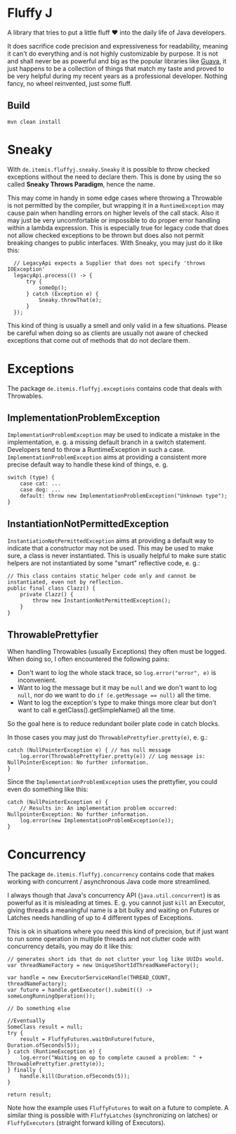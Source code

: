 # Fluffy J
A library that tries to put a little fluff ❤ into the daily life of Java developers.
  
It does sacrifice code precision and expressiveness for readability, meaning it can't do everything and is not highly customizable by purpose. It is not and shall never be as powerful and big as the popular libraries like [Guava](https://github.com/google/guava), it just happens to be a collection of things that match my taste and proved to be very helpful during my recent years as a professional developer. Nothing fancy, no wheel reinvented, just some fluff.  

## Build
`mvn clean install`

# Sneaky
With `de.itemis.fluffyj.sneaky.Sneaky` it is possible to throw checked exceptions without the need to declare them. This is done by using the so called **Sneaky Throws Paradigm**, hence the name.
  
This may come in handy in some edge cases where throwing a Throwable is not permitted by the compiler, but wrapping it in a `RuntimeException` may cause pain when handling errors on higher levels of the call stack. Also it may just be very uncomfortable or impossible to do proper error handling within a lambda expression. This is especially true for legacy code that does not allow checked exceptions to be thrown but does also not permit breaking changes to public interfaces. With Sneaky, you may just do it like this:
  
```
  // LegacyApi expects a Supplier that does not specify 'throws IOException'
  legacyApi.process(() -> {
      try {
          someOp();
      } catch (Exception e) {
          Sneaky.throwThat(e);
      }
  });
```
  
This kind of thing is usually a smell and only valid in a few situations. Please be careful when doing so as clients are usually not aware of checked exceptions that come out of methods that do not declare them.

# Exceptions
The package `de.itemis.fluffyj.exceptions` contains code that deals with Throwables.

## ImplementationProblemException
`ImplementationProblemException` may be used to indicate a mistake in the implementation, e. g. a missing default branch in a switch statement. Developers tend to throw a RuntimeException in such a case. `ImplementationProblemException` aims at providing a consistent more precise default way to handle these kind of things, e. g.  

```
switch (type) {
    case cat: ...
    case dog: ...
    default: throw new ImplementationProblemException("Unknown type");
}
```

## InstantiationNotPermittedException  
`InstantiationNotPermittedException` aims at providing a default way to indicate that a constructor may not be used. This may be used to make sure, a class is never instantiated. This is usually helpful to make sure static helpers are not instantiated by some "smart" reflective code, e. g.:  
  
```
// This class contains static helper code only and cannot be instantiated, even not by reflection.
public final class Clazz() {
    private Clazz() {
        throw new InstantionNotPermittedException();
    }
}
```
  
## ThrowablePrettyfier
When handling Throwables (usually Exceptions) they often must be logged. When doing so, I often encountered the following pains:
* Don't want to log the whole stack trace, so `log.error("error", e)` is inconvenient.
* Want to log the message but it may be `null` and we don't want to log `null`, nor do we want to do `if (e.getMessage == null)` all the time.
* Want to log the exception's type to make things more clear but don't want to call e.getClass().getSimpleName() all the time.
  
So the goal here is to reduce redundant boiler plate code in catch blocks.
  
In those cases you may just do `ThrowablePrettyfier.pretty(e)`, e. g.:

```
catch (NullPointerException e) { // has null message
    log.error(ThrowablePrettyfier.pretty(e)) // Log message is: NullPointerException: No further information.
}
```
  
Since the `ImplementationProblemException` uses the prettyfier, you could even do something like this:

```
catch (NullPointerException e) {
    // Results in: An implementation problem occurred: NullpointerException: No further information.
    log.error(new ImplementationProblemException(e));
}
```

# Concurrency
The package `de.itemis.fluffyj.concurrency` contains code that makes working with concurrent / asynchronous Java code more streamlined.  
  

I always though that Java's concurrency API (`java.util.concurrent`) is as powerful as it is misleading at times. E. g. you cannot just `kill` an Executor, giving threads a meaningful name is a bit bulky and waiting on Futures or Latches needs handling of up to 4 different types of Exceptions. 
  
This is ok in situations where you need this kind of precision, but if just want to run some operation in multiple threads and not clutter code with concurrency details, you may do it like this:

```
// generates short ids that do not clutter your log like UUIDs would.
var threadNameFactory = new UniqueShortIdThreadNameFactory();

var handle = new ExecutorServiceHandle(THREAD_COUNT, threadNameFactory);
var future = handle.getExecutor().submit(() -> someLongRunningOperation());

// Do something else

//Eventually
SomeClass result = null;
try {
    result = FluffyFutures.waitOnFuture(future, Duration.ofSeconds(5));
} catch (RuntimeException e) {
    log.error("Waiting on op to complete caused a problem: " + ThrowablePrettyfier.pretty(e));
} finally {
    handle.kill(Duration.ofSeconds(5));
}

return result;
```
  
Note how the example uses `FluffyFutures` to wait on a future to complete. A similar thing is possible with `FluffyLatches` (synchronizing on latches) or `FluffyExecutors` (straight forward killing of Executors).